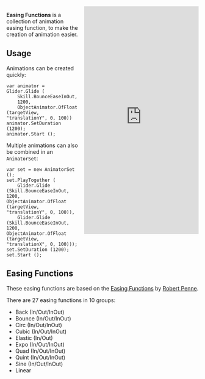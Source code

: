 
<iframe src="https://appetize.io/embed/n43fdx1q3ta1ncwfwdjz2593hr?device=nexus5&scale=75&autoplay=true&orientation=portrait&deviceColor=black" 
        width="300px" height="597px" frameborder="0" scrolling="no"
        style="float:right;margin-left:1em;"></iframe>

**Easing Functions** is a collection of animation easing function, to make the creation
of animation easier.

## Usage

Animations can be created quickly:

    var animator = Glider.Glide (
        Skill.BounceEaseInOut, 
        1200, 
        ObjectAnimator.OfFloat (targetView, "translationY", 0, 100))
    animator.SetDuration (1200);
    animator.Start ();

Multiple animations can also be combined in an `AnimatorSet`:

    var set = new AnimatorSet ();
    set.PlayTogether (
        Glider.Glide (Skill.BounceEaseInOut, 1200, ObjectAnimator.OfFloat (targetView, "translationY", 0, 100)),
        Glider.Glide (Skill.BounceEaseInOut, 1200, ObjectAnimator.OfFloat (targetView, "translationX", 0, 100)));
    set.SetDuration (1200);
    set.Start ();

## Easing Functions
These easing functions are based on the [Easing Functions](http://easings.net/) 
by [Robert Penne](http://robertpenner.com/).

There are 27 easing functions in 10 groups:

 - Back (In/Out/InOut)
 - Bounce (In/Out/InOut)
 - Circ (In/Out/InOut)
 - Cubic (In/Out/InOut)
 - Elastic (In/Out)
 - Expo (In/Out/InOut)
 - Quad (In/Out/InOut)
 - Quint (In/Out/InOut)
 - Sine (In/Out/InOut)
 - Linear
